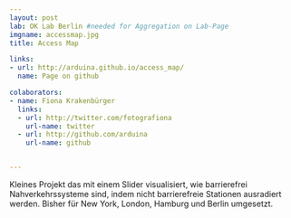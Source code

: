 ```yaml
---
layout: post
lab: OK Lab Berlin #needed for Aggregation on Lab-Page
imgname: accessmap.jpg
title: Access Map

links: 
- url: http://arduina.github.io/access_map/
  name: Page on github

colaborators:
- name: Fiona Krakenbürger
  links:
  - url: http://twitter.com/fotografiona
    url-name: twitter
  - url: http://github.com/arduina
    url-name: github


---
```


Kleines Projekt das mit einem Slider visualisiert, wie barrierefrei Nahverkehrssysteme sind, indem nicht barrierefreie Stationen ausradiert werden. Bisher für New York, London, Hamburg und Berlin umgesetzt. 

